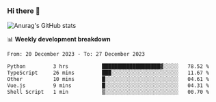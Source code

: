 ### Hi there 👋
![Anurag's GitHub stats](https://github-readme-stats.vercel.app/api?username=jami1024&show_icons=true&theme=radical)

📊 **Weekly development breakdown**
<!--START_SECTION:waka-->

```txt
From: 20 December 2023 - To: 27 December 2023

Python         3 hrs           ███████████████████▓░░░░░   78.52 %
TypeScript     26 mins         ███░░░░░░░░░░░░░░░░░░░░░░   11.67 %
Other          10 mins         █░░░░░░░░░░░░░░░░░░░░░░░░   04.61 %
Vue.js         9 mins          █░░░░░░░░░░░░░░░░░░░░░░░░   04.31 %
Shell Script   1 min           ▒░░░░░░░░░░░░░░░░░░░░░░░░   00.70 %
```

<!--END_SECTION:waka-->
<!--
**jami1024/jami1024** is a ✨ _special_ ✨ repository because its `README.md` (this file) appears on your GitHub profile.

Here are some ideas to get you started:

- 🔭 I’m currently working on ...
- 🌱 I’m currently learning ...
- 👯 I’m looking to collaborate on ...
- 🤔 I’m looking for help with ...
- 💬 Ask me about ...
- 📫 How to reach me: ...
- 😄 Pronouns: ...
- ⚡ Fun fact: ...
-->
